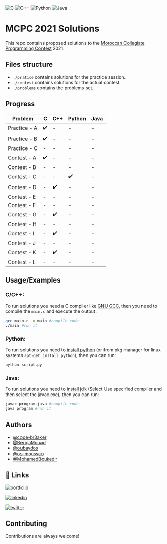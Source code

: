 
![C](https://img.shields.io/badge/c-%2300599C.svg?style=for-the-badge&logo=c&logoColor=white) ![C++](https://img.shields.io/badge/c++-%2300599C.svg?style=for-the-badge&logo=c%2B%2B&logoColor=white) ![Python](https://img.shields.io/badge/python-3670A0?style=for-the-badge&logo=python&logoColor=ffdd54) ![Java](https://img.shields.io/badge/java-%23ED8B00.svg?style=for-the-badge&logo=java&logoColor=white) 
  
# MCPC 2021 Solutions

This repo contains proposed solutions to the [Moroccan Collegiate Programming Contest](https://www.facebook.com/KingdomOfMoroccoCPC) 2021.


## Files structure

- `./pratice` contains solutions for the practice session.
- `./contest` contains solutions for the actual contest.
- `./problems` contains the problems set.

## Progress

|**Problem**| C | C++ | Python | Java |
|-|-|-|-|-|
|Practice - A|:heavy_check_mark:|-|-|-|
|Practice - B|:heavy_check_mark:|-|-|-|
|Practice - C|-|-|-|-|
|Contest - A|:heavy_check_mark:|-|-|-|
|Contest - B|-|-|-|-|
|Contest - C|-|-|:heavy_check_mark:|-|
|Contest - D|-|:heavy_check_mark:|-|-|
|Contest - E|-|-|-|-|
|Contest - F|-|-|-|-|
|Contest - G|-|:heavy_check_mark:|-|-|
|Contest - H|-|-|-|-|
|Contest - I|-|:heavy_check_mark:|-|-|
|Contest - J|-|-|-|-|
|Contest - K|-|:heavy_check_mark:|-|-|
|Contest - L|-|-|-|-|

## Usage/Examples

### C/C++:

To run solutions you need a C compiler like [GNU GCC](https://gcc.gnu.org/), then you need to compile the `main.c` and execute the output :

```bash
gcc main.c -o main #compile code
./main #run it
```

### Python:

To run solutions you need to [install python](https://www.python.org/downloads/) (or from pkg manager for linux systems `apt-get install python`), then you can run:

```bash
python script.py
```

### Java:

To run solutions you need to [install jdk](https://www.oracle.com/java/technologies/downloads/) (Select Use specified compiler and then select the javac.exe), then you can run:

```bash
javac program.java #compile code
java program #run it
```

## Authors

- [@code-br3aker](https://github.com/CODE-BR3AKER)
- [@BerqiaMouad](https://github.com/BerqiaMouad)
- [@oubaydos](https://github.com/oubaydos)
- [@os-moussao](https://github.com/os-moussao)
- [@MohamedBoukedir](https://github.com/MohamedBoukedir)
 
## 🔗 Links
[![portfolio](https://img.shields.io/badge/my_portfolio-000?style=for-the-badge&logo=ko-fi&logoColor=white)](https://zarkti.tech)

[![linkedin](https://img.shields.io/badge/linkedin-0A66C2?style=for-the-badge&logo=linkedin&logoColor=white)](https://www.linkedin.com/in/zakaria-zarkti/)

[![twitter](https://img.shields.io/badge/twitter-1DA1F2?style=for-the-badge&logo=twitter&logoColor=white)](https://twitter.com/ZarktiZakaria)

## Contributing

Contributions are always welcome!
